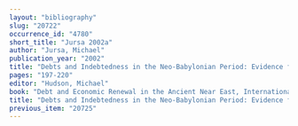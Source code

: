 ```yaml
---
layout: "bibliography"
slug: "20722"
occurrence_id: "4780"
short_title: "Jursa 2002a"
author: "Jursa, Michael"
publication_year: "2002"
title: "Debts and Indebtedness in the Neo-Babylonian Period: Evidence from the Institutional Archives"
pages: "197-220"
editor: "Hudson, Michael"
book: "Debt and Economic Renewal in the Ancient Near East, International Scholars Conference on Ancient Near Eastern Economies, Volume 3 (Bethesda)"
title: "Debts and Indebtedness in the Neo-Babylonian Period: Evidence from the Institutional Archives"
previous_item: "20725"
---
```

